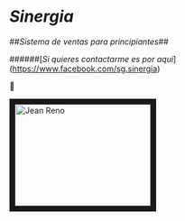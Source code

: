 # **_Sinergia_**
##_Sistema de ventas para principiantes_##

######[_Si quieres contactarme es por aqui_] (https://www.facebook.com/sg.sinergia)

:tiger:

<a href="https://www.facebook.com/sg.sinergia"  target="_blank">
<img src="https://scontent-dft4-1.xx.fbcdn.net/v/t1.0-9/13423821_856829331127068_3418447116151963040_n.jpg?oh=81be79d8ad8863889cb774c25aae64d7&oe=58855E70" 
alt="Jean Reno" width="240" height="180" border="10" />
</a>


